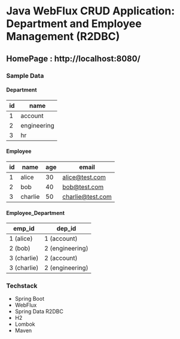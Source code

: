# Java WebFlux CRUD Application: Department and Employee Management (R2DBC)

## HomePage : http://localhost:8080/

### Sample Data

#### Department
| id | name        |
|----|-------------|
| 1  | account     |
| 2  | engineering |
| 3  | hr          |


#### Employee
| id | name    | age | email           |
|----|---------|-----|-----------------|
| 1  | alice   | 30  | alice@test.com   |
| 2  | bob     | 40  | bob@test.com     |
| 3  | charlie | 50  | charlie@test.com |


#### Employee_Department
| emp_id      | dep_id          |
|-------------|-----------------|
| 1 (alice)   | 1 (account)     |
| 2 (bob)     | 2 (engineering) |
| 3 (charlie) | 2 (account)     |
| 3 (charlie) | 2 (engineering) |

### Techstack
- Spring Boot
- WebFlux
- Spring Data R2DBC
- H2
- Lombok
- Maven




